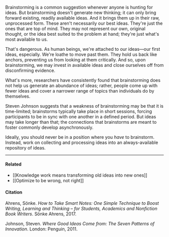 Brainstorming is a common suggestion whenever anyone is hunting for ideas. But brainstorming doesn't generate new thinking; it can only bring forward existing, readily available ideas. And it brings them up in their raw, unprocessed form. These aren't necessarily our best ideas. They're just the ones that are top of mind. They may not represent our own, original thought, or the idea best suited to the problem at hand; they're just what's most available to us.

That's dangerous. As human beings, we're attached to our ideas—our first ideas, especially. We're loathe to move past them. They hold us back like anchors, preventing us from looking at them critically. And so, upon brainstorming, we may invest in available ideas and close ourselves off from disconfirming evidence.

What's more, researchers have consistently found that brainstorming does not help us generate an abundance of ideas; rather, people come up with fewer ideas and cover a narrower range of topics than individuals do by themselves.

Steven Johnson suggests that a weakness of brainstorming may be that it is time-limited; brainstorms typically take place in short sessions, forcing participants to be in sync with one another in a defined period. But ideas may take longer than that; the connections that brainstorms are meant to foster commonly develop asynchronously.

Ideally, you should never be in a position where you _have_ to brainstorm. Instead, work on collecting and processing ideas into an always-available repository of ideas.

---

#### Related

-   [[Knowledge work means transforming old ideas into new ones]]
-   [[Optimize to be wrong, not right]]

#### Citation

Ahrens, Sönke. _How to Take Smart Notes: One Simple Technique to Boost Writing, Learning and Thinking – for Students, Academics and Nonfiction Book Writers_. Sönke Ahrens, 2017.

Johnson, Steven. _Where Good Ideas Come from: The Seven Patterns of Innovation_. London: Penguin, 2011.
